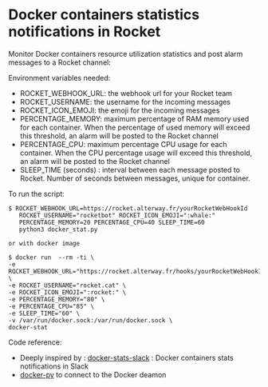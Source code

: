 # Docker containers statistics notifications in Rocket

Monitor Docker containers resource utilization statistics and post alarm messages to a Rocket channel:

Environment variables needed:
<ul>
 	<li>ROCKET_WEBHOOK_URL: the webhook url for your Rocket team</li>
 	<li>ROCKET_USERNAME: the username for the incoming messages</li>
 	<li>ROCKET_ICON_EMOJI: the emoji for the incoming messages</li>
 	<li>PERCENTAGE_MEMORY: maximum percentage of RAM memory used for each container. When the percentage of used memory will exceed this threshold, an alarm will be posted to the Rocket channel</li>
 	<li>PERCENTAGE_CPU: maximum percentage CPU usage for each container. When the CPU percentage usage will exceed this threshold, an alarm will be posted to the Rocket channel</li>
 	<li>SLEEP_TIME (seconds) : interval between each message posted to Rocket. Number of seconds between messages, unique for container.</li>
</ul>

To run the script:

```shell
$ ROCKET_WEBHOOK_URL=https://rocket.alterway.fr/yourRocketWebHookId
   ROCKET_USERNAME="rocketbot" ROCKET_ICON_EMOJI=":whale:"
   PERCENTAGE_MEMORY=20 PERCENTAGE_CPU=40 SLEEP_TIME=60 
   python3 docker_stat.py

or with docker image

$ docker run  --rm -ti \
-e ROCKET_WEBHOOK_URL="https://rocket.alterway.fr/hooks/yourRocketWebHookId" \
-e ROCKET_USERNAME="rocket.cat" \
-e ROCKET_ICON_EMOJI=":rocket:" \
-e PERCENTAGE_MEMORY="80" \
-e PERCENTAGE_CPU="85" \
-e SLEEP_TIME="60" \
-v /var/run/docker.sock:/var/run/docker.sock \
docker-stat

```


Code reference:
 * Deeply inspired by : [docker-stats-slack](https://github.com/mz1991/docker-stats-slack) : Docker containers stats notifications in Slack
 * [docker-py](https://github.com/docker/docker-py) to connect to the Docker deamon